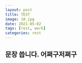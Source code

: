 ```yaml
---
layout: post
title: TEST
image: 10.jpg
date: 2021-05-02 
tags: [rest, work]
categories: rest
---
```

문장 씁니다. 어쩌구저쩌구
---



